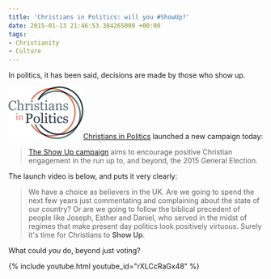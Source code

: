 ```yaml
---
title: 'Christians in Politics: will you #ShowUp?'
date: 2015-01-13 21:46:53.384265000 +00:00
tags:
- Christianity
- Culture
---
```

In politics, it has been said, decisions are made by those who show up.

[<img alt="Christians in Politics" title="Christians in Politics" src="/assets/christians-in-politics.png" class="alignright" />Christians in Politics](http://www.christiansinpolitics.org.uk/) launched a new campaign today:

> [The Show Up campaign](http://www.christiansinpolitics.org.uk/showup/) aims to encourage positive Christian engagement in the run up to, and beyond, the 2015 General Election.

The launch video is below, and puts it very clearly:

> We have a choice as believers in the UK. Are we going to spend the next few years just commentating and complaining about the state of our country? Or are we going to follow the biblical precedent of people like Joseph, Esther and Daniel, who served in the midst of regimes that make present day politics look positively virtuous. Surely it's time for Christians to **Show Up**.

What could _you_ do, beyond just voting?

{% include youtube.html youtube_id="rXLCcRaGx48" %}
